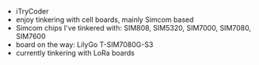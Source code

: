 - iTryCoder
- enjoy tinkering with cell boards, mainly Simcom based
- Simcom chips I've tinkered with: SIM808, SIM5320, SIM7000, SIM7080, SIM7600
- board on the way: LilyGo T-SIM7080G-S3
- currently tinkering with LoRa boards

<!---
iTryCoder/iTryCoder is a ✨ special ✨ repository because its `README.md` (this file) appears on your GitHub profile.
You can click the Preview link to take a look at your changes.
--->
